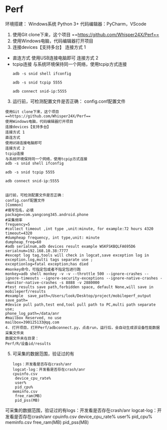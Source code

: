 # Perf

环境搭建：
Windows系统
Python 3+
代码编辑器：PyCharm，VScode


1. 使用Git clone下来，这个项目
==https://github.com/Whisper24X/Perf==
2. 使用Windows电脑，代码编辑器打开项目
3. 连接devices【支持多台】
连接方式 1

- 直连方式
使用USB连接电脑即可
连接方式 2
- tcpip连接
与系统环境保持同一个网络，使用tcpip方式连接
  ```
  adb -s snid shell ifconfig
  
  adb -s snid tcpip 5555
  
  adb connect snid-ip:5555
  
  ```

3. 运行前，可检测配置文件是否正确：
config.conf配置文件

```
使用Git clone下来，这个项目
==https://github.com/Whisper24X/Perf==
使用Windows电脑，代码编辑器打开项目
连接devices【支持多台】
连接方式 1
直连方式
使用USB连接电脑即可
连接方式 2
tcpip连接
与系统环境保持同一个网络，使用tcpip方式连接
adb -s snid shell ifconfig

adb -s snid tcpip 5555

adb connect snid-ip:5555


运行前，可检测配置文件是否正确：
config.conf配置文件
[Common]
#填写包名，必填
package=com.yangcong345.android.phone
#采集频率
frequency=5
#collect timeout ,int type ,unit:minute, for example:72 hours 4320
timeout=4320
#dumpheap frequency, int type,unit: minute
dumpheap_freq=60
#adb serialnum,adb devices result example WSKFSKBQLFA695D6
serialnum=192.168.10.38:7777
#except log tag,tools will check in logcat,save exception log in exception.log,multi tags separate use ;
exceptionlog=fatal exception;has died
#monkey命令，可指定包或者不指定包进行跑
monkey=adb shell monkey -v -v --throttle 500 --ignore-crashes --ignore-timeouts --ignore-security-exceptions --ignore-native-crashes --monitor-native-crashes -s 8888 -v 2880000
#test results save path,forbidden space, default None,will save in mobileperf/results
#example  save_path=/Users/look/Desktop/project/mobileperf_output
save_path=
#device pull path,test end,tool pull path to PC,multi path separate use;
phone_log_path=/data/anr
#mailbox Reserved, no use
mailbox=390125133@qq.com
4. 打开项目，打开Perf/adbconnect.py，点击run，运行后，会自动生成该设备性能数据采集文件夹
数据文件夹在目录：
Perf/R/设备id/results

```

5. 可采集的数据范围，验证过的有
   ```
   logs：开发看是否存在crash/anr
   logcat-log：开发看是否存在crash/anr
   cpuinfo.csv
    device_cpu_rate%
    user%
    pid_cpu%
   meminfo.csv
    free_ram(MB)
    pid_pss(MB)
   ```
   

可采集的数据范围，验证过的有logs：开发看是否存在crash/anr
logcat-log：开发看是否存在crash/anr
cpuinfo.csv
 device_cpu_rate%
 user%
 pid_cpu%
meminfo.csv
 free_ram(MB)
 pid_pss(MB)

